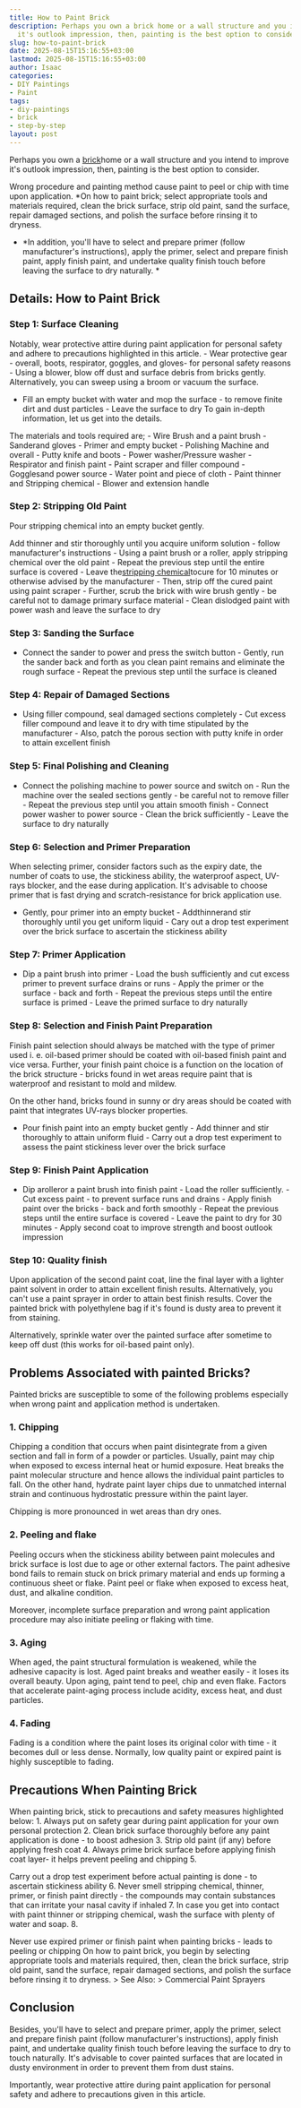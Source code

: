 ```yaml
---
title: How to Paint Brick
description: Perhaps you own a brick home or a wall structure and you intend to improve
  it's outlook impression, then, painting is the best option to consider. Wrong...
slug: how-to-paint-brick
date: 2025-08-15T15:16:55+03:00
lastmod: 2025-08-15T15:16:55+03:00
author: Isaac
categories:
- DIY Paintings
- Paint
tags:
- diy-paintings
- brick
- step-by-step
layout: post
---
```

Perhaps you own a [brick](https://pestpolicy.com/how-to-remove-paint-from-brick/)home or a wall structure and you intend to improve it's outlook impression, then, painting is the best option to consider.

Wrong procedure and painting method cause paint to peel or chip with time upon application. *On how to paint brick; select appropriate tools and materials required, clean the brick surface, strip old paint, sand the surface, repair damaged sections, and polish the surface before rinsing it to dryness.

* *In addition, you'll have to select and prepare primer (follow manufacturer's instructions), apply the primer, select and prepare finish paint, apply finish paint, and undertake quality finish touch before leaving the surface to dry naturally. *

##  Details: How to Paint Brick

###  Step 1: Surface Cleaning

Notably, wear protective attire during paint application for personal safety and adhere to precautions highlighted in this article. - Wear protective gear - overall, boots, respirator, goggles, and gloves- for personal safety reasons - Using a blower, blow off dust and surface debris from bricks gently. Alternatively, you can sweep using a broom or vacuum the surface.

- Fill an empty bucket with water and mop the surface - to remove finite dirt and dust particles - Leave the surface to dry To gain in-depth information, let us get into the details.

The materials and tools required are; - Wire Brush and a paint brush - Sanderand gloves - Primer and empty bucket - Polishing Machine and overall - Putty knife and boots - Power washer/Pressure washer - Respirator and finish paint - Paint scraper and filler compound - Gogglesand power source - Water point and piece of cloth - Paint thinner and Stripping chemical - Blower and extension handle

###  Step 2: Stripping Old Paint

Pour stripping chemical into an empty bucket gently.

Add thinner and stir thoroughly until you acquire uniform solution - follow manufacturer's instructions - Using a paint brush or a roller, apply stripping chemical over the old paint - Repeat the previous step until the entire surface is covered - Leave the[stripping chemical](https://pestpolicy.com/how-to-remove-paint-from-brick/)tocure for 10 minutes or otherwise advised by the manufacturer - Then, strip off the cured paint using paint scraper - Further, scrub the brick with wire brush gently - be careful not to damage primary surface material - Clean dislodged paint with power wash and leave the surface to dry

###  Step 3: Sanding the Surface

- Connect the sander to power and press the switch button - Gently, run the sander back and forth as you clean paint remains and eliminate the rough surface - Repeat the previous step until the surface is cleaned

###  Step 4: Repair of Damaged Sections

- Using filler compound, seal damaged sections completely - Cut excess filler compound and leave it to dry with time stipulated by the manufacturer - Also, patch the porous section with putty knife in order to attain excellent finish

###  Step 5: Final Polishing and Cleaning

- Connect the polishing machine to power source and switch on - Run the machine over the sealed sections gently - be careful not to remove filler - Repeat the previous step until you attain smooth finish - Connect power washer to power source - Clean the brick sufficiently - Leave the surface to dry naturally

###  Step 6: Selection and Primer Preparation

When selecting primer, consider factors such as the expiry date, the number of coats to use, the stickiness ability, the waterproof aspect, UV-rays blocker, and the ease during application. It's advisable to choose primer that is fast drying and scratch-resistance for brick application use.

- Gently, pour primer into an empty bucket - Addthinnerand stir thoroughly until you get uniform liquid - Cary out a drop test experiment over the brick surface to ascertain the stickiness ability

###  Step 7: Primer Application

- Dip a paint brush into primer - Load the bush sufficiently and cut excess primer to prevent surface drains or runs - Apply the primer or the surface - back and forth - Repeat the previous steps until the entire surface is primed - Leave the primed surface to dry naturally

###  Step 8: Selection and Finish Paint Preparation

Finish paint selection should always be matched with the type of primer used i. e. oil-based primer should be coated with oil-based finish paint and vice versa. Further, your finish paint choice is a function on the location of the brick structure - bricks found in wet areas require paint that is waterproof and resistant to mold and mildew.

On the other hand, bricks found in sunny or dry areas should be coated with paint that integrates UV-rays blocker properties.

- Pour finish paint into an empty bucket gently - Add thinner and stir thoroughly to attain uniform fluid - Carry out a drop test experiment to assess the paint stickiness lever over the brick surface

###  Step 9: Finish Paint Application

- Dip arolleror a paint brush into finish paint - Load the roller sufficiently. - Cut excess paint - to prevent surface runs and drains - Apply finish paint over the bricks - back and forth smoothly - Repeat the previous steps until the entire surface is covered - Leave the paint to dry for 30 minutes - Apply second coat to improve strength and boost outlook impression

###  Step 10: Quality finish

Upon application of the second paint coat, line the final layer with a lighter paint solvent in order to attain excellent finish results. Alternatively, you can't use a paint sprayer in order to attain best finish results. Cover the painted brick with polyethylene bag if it's found is dusty area to prevent it from staining.

Alternatively, sprinkle water over the painted surface after sometime to keep off dust (this works for oil-based paint only).

##  Problems Associated with painted Bricks?

Painted bricks are susceptible to some of the following problems especially when wrong paint and application method is undertaken.

###  1. Chipping

Chipping a condition that occurs when paint disintegrate from a given section and fall in form of a powder or particles. Usually, paint may chip when exposed to excess internal heat or humid exposure. Heat breaks the paint molecular structure and hence allows the individual paint particles to fall. On the other hand, hydrate paint layer chips due to unmatched internal strain and continuous hydrostatic pressure within the paint layer.

Chipping is more pronounced in wet areas than dry ones.

###  2. Peeling and flake

Peeling occurs when the stickiness ability between paint molecules and brick surface is lost due to age or other external factors. The paint adhesive bond fails to remain stuck on brick primary material and ends up forming a continuous sheet or flake. Paint peel or flake when exposed to excess heat, dust, and alkaline condition.

Moreover, incomplete surface preparation and wrong paint application procedure may also initiate peeling or flaking with time.

###  3. Aging

When aged, the paint structural formulation is weakened, while the adhesive capacity is lost. Aged paint breaks and weather easily - it loses its overall beauty. Upon aging, paint tend to peel, chip and even flake. Factors that accelerate paint-aging process include acidity, excess heat, and dust particles.

###  4. Fading

Fading is a condition where the paint loses its original color with time - it becomes dull or less dense. Normally, low quality paint or expired paint is highly susceptible to fading.

##  Precautions When Painting Brick

When painting brick, stick to precautions and safety measures highlighted below: 1. Always put on safety gear during paint application for your own personal protection 2. Clean brick surface thoroughly before any paint application is done - to boost adhesion 3. Strip old paint (if any) before applying fresh coat 4. Always prime brick surface before applying finish coat layer- it helps prevent peeling and chipping 5.

Carry out a drop test experiment before actual painting is done - to ascertain stickiness ability 6. Never smell stripping chemical, thinner, primer, or finish paint directly - the compounds may contain substances that can irritate your nasal cavity if inhaled 7. In case you get into contact with paint thinner or stripping chemical, wash the surface with plenty of water and soap. 8.

Never use expired primer or finish paint when painting bricks - leads to peeling or chipping On how to paint brick, you begin by selecting appropriate tools and materials required, then, clean the brick surface, strip old paint, sand the surface, repair damaged sections, and polish the surface before rinsing it to dryness. > See Also: > Commercial Paint Sprayers

##  Conclusion

Besides, you'll have to select and prepare primer, apply the primer, select and prepare finish paint (follow manufacturer's instructions), apply finish paint, and undertake quality finish touch before leaving the surface to dry to touch naturally. It's advisable to cover painted surfaces that are located in dusty environment in order to prevent them from dust stains.

Importantly, wear protective attire during paint application for personal safety and adhere to precautions given in this article.
